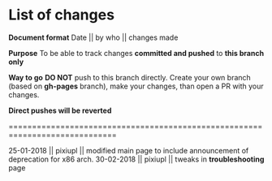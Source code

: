 **List of changes**
===================

**Document format**
Date || by who || changes made

**Purpose**
To be able to track changes **committed and pushed** to **this branch only**

**Way to go**
**DO NOT** push to this branch directly. Create your own branch (based on __gh-pages__ branch), make your changes, than open a PR with your changes.

**Direct pushes will be reverted**

=============================================================================

25-01-2018 || pixiupl || modified main page to include announcement of deprecation for x86 arch.
30-02-2018 || pixiupl || tweaks in **troubleshooting** page